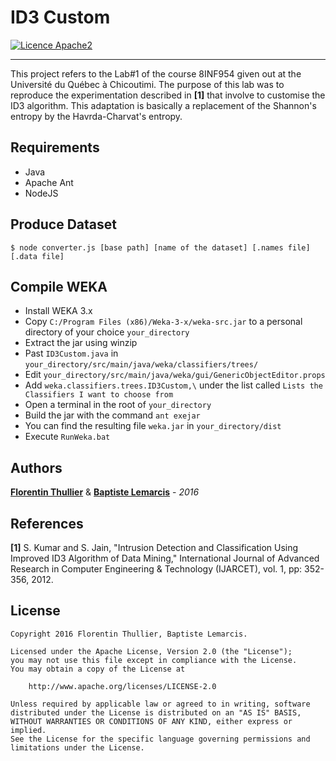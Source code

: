 # ID3 Custom

[![Licence Apache2](https://img.shields.io/hexpm/l/plug.svg)](http://www.apache.org/licenses/LICENSE-2.0)

---

This project refers to the Lab#1 of the course 8INF954 given out at the Université du Québec à Chicoutimi. 
The purpose of this lab was to reproduce the experimentation described in **[1]** that involve to customise the ID3 algorithm. 
This adaptation is basically a replacement of the Shannon's entropy by the Havrda-Charvat's entropy.

Requirements
---
* Java
* Apache Ant
* NodeJS 

Produce Dataset
---
```
$ node converter.js [base path] [name of the dataset] [.names file] [.data file]
```

Compile WEKA
---
* Install WEKA 3.x
* Copy ```C:/Program Files (x86)/Weka-3-x/weka-src.jar``` to a personal directory of your choice ```your_directory```
* Extract the jar using winzip 
* Past ```ID3Custom.java``` in ```your_directory/src/main/java/weka/classifiers/trees/```
* Edit ```your_directory/src/main/java/weka/gui/GenericObjectEditor.props```
* Add ```weka.classifiers.trees.ID3Custom,\``` under the list called ```Lists the Classifiers I want to choose from```
* Open a terminal in the root of ```your_directory``` 
* Build the jar with the command ```ant exejar``` 
* You can find the resulting file ```weka.jar``` in ```your_directory/dist```
* Execute ```RunWeka.bat```

Authors
-------
**[Florentin Thullier](https://github.com/florentinth)** & **[Baptiste Lemarcis](https://github.com/baptistelemarcis)** - _2016_

References
----------

**[1]**	S. Kumar and S. Jain, "Intrusion Detection and Classification Using Improved ID3 Algorithm of Data 
Mining," International Journal of Advanced Research in Computer Engineering & Technology (IJARCET), 
vol. 1, pp: 352-356, 2012.

License
---
    Copyright 2016 Florentin Thullier, Baptiste Lemarcis.

    Licensed under the Apache License, Version 2.0 (the "License");
    you may not use this file except in compliance with the License.
    You may obtain a copy of the License at

        http://www.apache.org/licenses/LICENSE-2.0

    Unless required by applicable law or agreed to in writing, software
    distributed under the License is distributed on an "AS IS" BASIS,
    WITHOUT WARRANTIES OR CONDITIONS OF ANY KIND, either express or implied.
    See the License for the specific language governing permissions and
    limitations under the License.